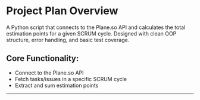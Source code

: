 # Project Plan Overview

A Python script that connects to the Plane.so API and calculates the total estimation points for a given SCRUM cycle. Designed with clean OOP structure, error handling, and basic test coverage.

## Core Functionality:

- Connect to the Plane.so API
- Fetch tasks/issues in a specific SCRUM cycle
- Extract and sum estimation points

---
